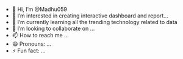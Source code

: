 - 👋 Hi, I’m @Madhu059
- 👀 I’m interested in creating interactive dashboard and report...
- 🌱 I’m currently learning all the trending technology related to data 
- 💞️ I’m looking to collaborate on ...
- 📫 How to reach me ...
- 😄 Pronouns: ...
- ⚡ Fun fact: ...

<!---
Madhu059 is a ✨ special ✨ repository because its `README.md` (this file) appears on your GitHub profile.
You can click the Preview link to take a look at your changes.
--->
